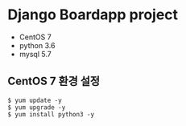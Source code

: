 # Django Boardapp project

- CentOS 7
- python 3.6
- mysql 5.7

## CentOS 7 환경 설정

```
$ yum update -y
$ yum upgrade -y
$ yum install python3 -y
```